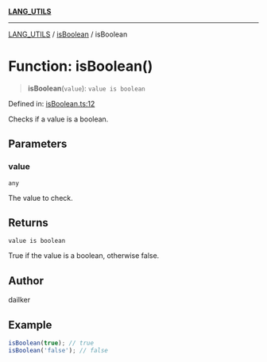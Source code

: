 [**LANG_UTILS**](../../README.md)

***

[LANG_UTILS](../../README.md) / [isBoolean](../README.md) / isBoolean

# Function: isBoolean()

> **isBoolean**(`value`): `value is boolean`

Defined in: [isBoolean.ts:12](https://github.com/dailker/everyutil/blob/d9e75f2d42f154020cf237316fa0fc68ab45d114/src/lang/isBoolean.ts#L12)

Checks if a value is a boolean.

## Parameters

### value

`any`

The value to check.

## Returns

`value is boolean`

True if the value is a boolean, otherwise false.

## Author

dailker

## Example

```ts
isBoolean(true); // true
isBoolean('false'); // false
```
